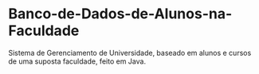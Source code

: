 # Banco-de-Dados-de-Alunos-na-Faculdade
Sistema de Gerenciamento de Universidade, baseado em alunos e cursos de uma suposta faculdade, feito em Java.
